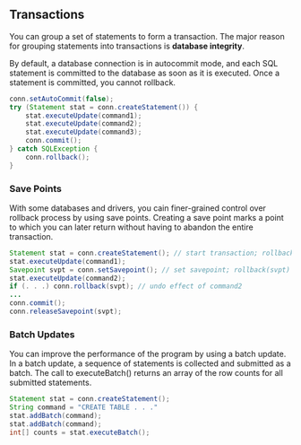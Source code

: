 ## Transactions

You can group a set of statements to form a transaction. The major reason for grouping statements into transactions is **database integrity**.

By default, a database connection is in autocommit mode, and each SQL statement is committed to the database as soon as it is executed. Once a statement is committed, you cannot rollback.

```java
conn.setAutoCommit(false);
try (Statement stat = conn.createStatement()) {
    stat.executeUpdate(command1);
    stat.executeUpdate(command2);
    stat.executeUpdate(command3);
    conn.commit();
} catch SQLException {
    conn.rollback();
}
```

### Save Points

With some databases and drivers, you cain finer-grained control over rollback process by using save points. Creating a save point marks a point to which you can later return without having to abandon the entire transaction.

```java
Statement stat = conn.createStatement(); // start transaction; rollback() goes here
stat.executeUpdate(command1);
Savepoint svpt = conn.setSavepoint(); // set savepoint; rollback(svpt) goes here
stat.executeUpdate(command2);
if (. . .) conn.rollback(svpt); // undo effect of command2
...
conn.commit();
conn.releaseSavepoint(svpt);
```

### Batch Updates

You can improve the performance of the program by using a batch update. In a batch update, a sequence of statements is collected and submitted as a batch. The call to executeBatch() returns an array of the row counts for all submitted statements.

```java
Statement stat = conn.createStatement();
String command = "CREATE TABLE . . ."
stat.addBatch(command);
stat.addBatch(command);
int[] counts = stat.executeBatch();
```
